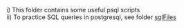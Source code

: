 i)  This folder contains some useful psql scripts     
ii) To practice SQL queries in postgresql, see folder [sqlFiles]([https://github.com/harnalashok/LLMs/tree/main/install_ai_tools/psql/sqlFiles](https://github.com/harnalashok/LLMs/blob/main/install_ai_tools/psql/sqlFiles/Readme.md#learning-sql-in-postgresql))         
